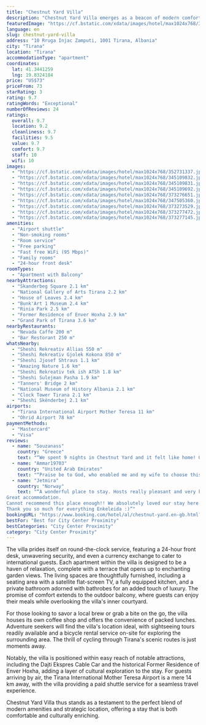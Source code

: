 ```yaml
---
title: "Chestnut Yard Villa"
description: "Chestnut Yard Villa emerges as a beacon of modern comfort and convenience, situated just a short distance from the heart of Tirana."
featuredImage: "https://cf.bstatic.com/xdata/images/hotel/max1024x768/352731337.jpg?k=b0ac337605122a0600ae22edcf6eecfc5b1bf5205d611ab2579c06f62d019e23&o=&hp=1"
language: en
slug: chestnut-yard-villa
address: "10 Rruga Injac Zamputi, 1001 Tirana, Albania"
city: "Tirana"
location: "Tirana"
accommodationType: "apartment"
coordinates:
  lat: 41.3441259
  lng: 19.8324184
price: "US$73"
priceFrom: 73
starRating: 3
rating: 9.7
ratingWords: "Exceptional"
numberOfReviews: 24
ratings:
  overall: 9.7
  location: 9.2
  cleanliness: 9.7
  facilities: 9.5
  value: 9.7
  comfort: 9.7
  staff: 10
  wifi: 10
images:
  - "https://cf.bstatic.com/xdata/images/hotel/max1024x768/352731337.jpg?k=b0ac337605122a0600ae22edcf6eecfc5b1bf5205d611ab2579c06f62d019e23&o=&hp=1"
  - "https://cf.bstatic.com/xdata/images/hotel/max1024x768/345109832.jpg?k=4620e3debfeb0234977d29561f5303173f67b109333910aa7ecae030226f2ba3&o=&hp=1"
  - "https://cf.bstatic.com/xdata/images/hotel/max1024x768/345109831.jpg?k=8f9efad54f671365984762629c10118c2dfa69283b2a9df9576786151d38f640&o=&hp=1"
  - "https://cf.bstatic.com/xdata/images/hotel/max1024x768/345109692.jpg?k=5bafa56274120d9567276711e083d53d86ef87d612a093d0eea41f805e060f71&o=&hp=1"
  - "https://cf.bstatic.com/xdata/images/hotel/max1024x768/373276651.jpg?k=f4b1205199d7bd6620276b6a3f178587773a968dcd015696517396fcfea506fc&o=&hp=1"
  - "https://cf.bstatic.com/xdata/images/hotel/max1024x768/347505360.jpg?k=9af3cd23115044191cd48e45037b26c9ff5aaaea5c4e71b8eb4d070e818461f9&o=&hp=1"
  - "https://cf.bstatic.com/xdata/images/hotel/max1024x768/373273529.jpg?k=3ed1d01435601ec426223bbf4ada0274ceac6d44f3b546a459cf3bd6e99341ff&o=&hp=1"
  - "https://cf.bstatic.com/xdata/images/hotel/max1024x768/373277472.jpg?k=7ffeb1a22b282f715cc1db3a7696da353f994c8f1ce3d450c11fa02753d2f014&o=&hp=1"
  - "https://cf.bstatic.com/xdata/images/hotel/max1024x768/373277145.jpg?k=f36b2fce899fd49ce2cf2ee08fa297e145b7a5adbfd35cf2e41b5eeea7a8f569&o=&hp=1"
amenities:
  - "Airport shuttle"
  - "Non-smoking rooms"
  - "Room service"
  - "Free parking"
  - "Fast free WiFi (95 Mbps)"
  - "Family rooms"
  - "24-hour front desk"
roomTypes:
  - "Apartment with Balcony"
nearbyAttractions:
  - "Skanderbeg Square 2.1 km"
  - "National Gallery of Arts Tirana 2.2 km"
  - "House of Leaves 2.4 km"
  - "Bunk'Art 1 Museum 2.4 km"
  - "Rinia Park 2.5 km"
  - "Former Residence of Enver Hoxha 2.9 km"
  - "Grand Park of Tirana 3.6 km"
nearbyRestaurants:
  - "Nevada Caffe 200 m"
  - "Bar Restorant 250 m"
whatsNearby:
  - "Sheshi Rekreativ Allias 550 m"
  - "Sheshi Rekreativ Gjolek Kokona 850 m"
  - "Sheshi Jjosef Shtraus 1.1 km"
  - "Amazing Nature 1.6 km"
  - "Sheshi Rekreativ tek ish ATSh 1.8 km"
  - "Sheshi Sulejman Pasha 1.9 km"
  - "Tanners' Bridge 2 km"
  - "National Museum of History Albania 2.1 km"
  - "Clock Tower Tirana 2.1 km"
  - "Sheshi Skënderbej 2.1 km"
airports:
  - "Tirana International Airport Mother Teresa 11 km"
  - "Ohrid Airport 78 km"
paymentMethods:
  - "Mastercard"
  - "Visa"
reviews:
  - name: "Souzanass"
    country: "Greece"
    text: "“We spent 9 nights in Chestnut Yard and it felt like home! Our host welcomed us with her warm and positive hospitality and she was helping us every single day until we arrived back home. The location was great, in walking distance from the city...”"
  - name: "Ammar19703"
    country: "United Arab Emirates"
    text: "“Praise be to God, who enabled me and my wife to choose this wonderful and luxurious residence... Mr. Altan and Mrs. Lida gave us all the hospitality we wished for, and the wonderful location close to the main street and far from the noise,...”"
  - name: "Jetmira"
    country: "Norway"
    text: "“A wonderful place to stay. Hosts really pleasant and very kind.
Great accommodation.
Cannot recommend this place enough!! We absolutely loved our stay here and and we are definitely coming back.
Thank you so much for everything Enkeleida :)”"
bookingURL: "https://www.booking.com/hotel/al/chestnut-yard.en-gb.html?aid=8035640"
bestFor: "Best for City Center Proximity"
bestCategories: "City Center Proximity"
category: "City Center Proximity"
---
```


The villa prides itself on round-the-clock service, featuring a 24-hour front desk, unwavering security, and even a currency exchange to cater to international guests. Each apartment within the villa is designed to be a haven of relaxation, complete with a terrace that opens up to enchanting garden views. The living spaces are thoughtfully furnished, including a seating area with a satellite flat-screen TV, a fully equipped kitchen, and a private bathroom adorned with bathrobes for an added touch of luxury. The promise of comfort extends to the outdoor balcony, where guests can enjoy their meals while overlooking the villa's inner courtyard.

For those looking to savor a local brew or grab a bite on the go, the villa houses its own coffee shop and offers the convenience of packed lunches. Adventure seekers will find the villa's location ideal, with sightseeing tours readily available and a bicycle rental service on-site for exploring the surrounding area. The thrill of cycling through Tirana's scenic routes is just moments away.

Notably, the villa is positioned within easy reach of notable attractions, including the Dajti Ekspres Cable Car and the historical Former Residence of Enver Hoxha, adding a layer of cultural exploration to the stay. For guests arriving by air, the Tirana International Mother Teresa Airport is a mere 14 km away, with the villa providing a paid shuttle service for a seamless travel experience.

Chestnut Yard Villa thus stands as a testament to the perfect blend of modern amenities and strategic location, offering a stay that is both comfortable and culturally enriching.